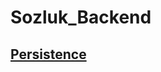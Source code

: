# Sozluk_Backend

## [Persistence](https://github.com/oguzhanaydiin/Sozluk_Backend/blob/master/docs/Persistence.md#persistence "Persistence")
